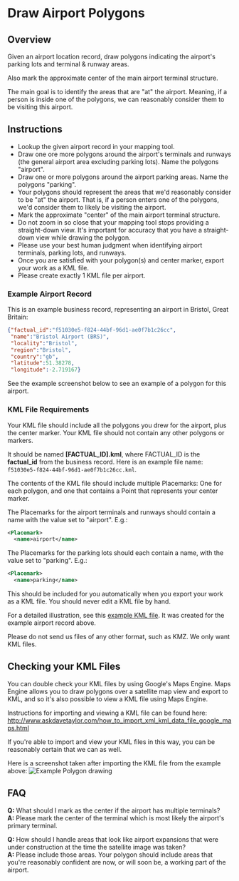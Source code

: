 Draw Airport Polygons
=====================

## Overview

Given an airport location record, draw polygons indicating the airport's parking lots and
terminal & runway areas.

Also mark the approximate center of the main airport terminal structure.

The main goal is to identify the areas that are "at" the airport. Meaning, if a person is inside
 one of the polygons, we can reasonably consider them to be visiting this airport.

## Instructions

* Lookup the given airport record in your mapping tool.
* Draw one ore more polygons around the airport's terminals and runways (the general airport area excluding parking lots).
Name the polygons "airport".
* Draw one or more polygons around the airport parking areas. Name the polygons "parking".
* Your polygons should represent the areas that we'd reasonably consider to be "at" the airport.
  That is, if a person enters one of the polygons, we'd consider them to likely be visiting the airport.
* Mark the approximate "center" of the main airport terminal structure.
* Do not zoom in so close that your mapping tool stops providing a straight-down view. It's important for accuracy that you have a straight-down view while drawing the polygon.
* Please use your best human judgment when identifying airport terminals, parking lots, and runways.
* Once you are satisfied with your polygon(s) and center marker, export your work as a KML file.
* Please create exactly 1 KML file per airport.

### Example Airport Record

This is an example business record, representing an airport in Bristol, Great Britain:

```json
{"factual_id":"f51030e5-f824-44bf-96d1-ae0f7b1c26cc",
 "name":"Bristol Airport (BRS)",
 "locality":"Bristol",
 "region":"Bristol",
 "country":"gb",
 "latitude":51.38278,
 "longitude":-2.719167}
```

See the example screenshot below to see an example of a polygon for this airport.

### KML File Requirements

Your KML file should include all the polygons you drew for the airport, plus the center marker.
Your KML file should not contain any other polygons or markers.

It should be named __[FACTUAL_ID].kml__, where FACTUAL_ID is the **factual_id** from the business record. Here is an example file name:
`f51030e5-f824-44bf-96d1-ae0f7b1c26cc.kml`.

The contents of the KML file should include multiple Placemarks: One for each polygon, and
one that contains a Point that represents your center marker.

The Placemarks for the airport terminals and runways should contain a name with the value
 set to "airport". E.g.:
```xml
<Placemark>
  <name>airport</name>
```

The Placemarks for the parking lots should each contain a name, with the value set to "parking". E.g.:
```xml
<Placemark>
  <name>parking</name>
```

This should be included for you automatically when you export your work as a KML file.
You should never edit a KML file by hand.

For a detailed illustration, see this [example KML file](https://raw.github.com/Factual/public-works/master/polygons/examples/airports-components/f51030e5-f824-44bf-96d1-ae0f7b1c26cc.kml).
It was created for the example airport record above.

Please do not send us files of any other format, such as KMZ. We only want KML files.

## Checking your KML Files

You can double check your KML files by using Google's Maps Engine. Maps Engine allows you to
draw polygons over a satellite map view and export to KML, and so it's also possible to view a
KML file using Maps Engine.

Instructions for importing and viewing a KML file can be found here:
http://www.askdavetaylor.com/how_to_import_xml_kml_data_file_google_maps.html

If you're able to import and view your KML files in this way, you can be reasonably certain that we can as well.

Here is a screenshot taken after importing the KML file from the example above:
![Example Polygon drawing](https://github.com/Factual/public-works/raw/master/polygons/examples/airports/f51030e5-f824-44bf-96d1-ae0f7b1c26cc.png)

## FAQ

**Q:** What should I mark as the center if the airport has multiple terminals?<br>
**A:** Please mark the center of the terminal which is most likely the airport's primary terminal.

**Q:** How should I handle areas that look like airport expansions that were under construction at the time the satellite image was taken?<br>
**A:** Please include those areas. Your polygon should include areas that you're reasonably confident are now, or will soon be, a working part of the airport.
